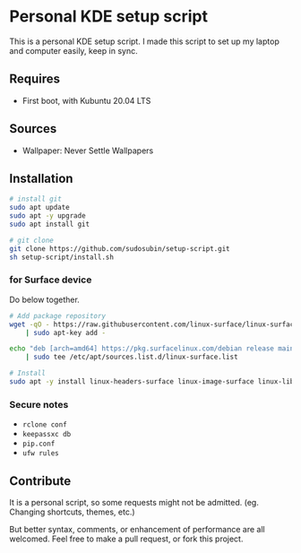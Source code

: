 # Personal KDE setup script

This is a personal KDE setup script. I made this script to set up my laptop and computer easily, keep in sync.

## Requires

- First boot, with Kubuntu 20.04 LTS

## Sources

- Wallpaper: Never Settle Wallpapers

## Installation

```sh
# install git
sudo apt update
sudo apt -y upgrade
sudo apt install git

# git clone
git clone https://github.com/sudosubin/setup-script.git
sh setup-script/install.sh
```

### for Surface device

Do below together.

```sh
# Add package repository
wget -qO - https://raw.githubusercontent.com/linux-surface/linux-surface/master/pkg/keys/surface.asc \
    | sudo apt-key add -

echo "deb [arch=amd64] https://pkg.surfacelinux.com/debian release main" \
    | sudo tee /etc/apt/sources.list.d/linux-surface.list

# Install
sudo apt -y install linux-headers-surface linux-image-surface linux-libc-dev-surface surface-ipts-firmware libwacom-surface linux-surface-secureboot-mok
```

### Secure notes

- `rclone conf`
- `keepassxc db`
- `pip.conf`
- `ufw rules`


## Contribute

It is a personal script, so some requests might not be admitted. (eg. Changing shortcuts, themes, etc.)

But better syntax, comments, or enhancement of performance are all welcomed. Feel free to make a pull request, or fork
this project.

